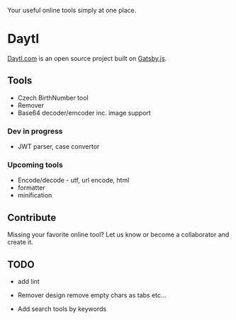 Your useful online tools simply at one place.

# Daytl

[Daytl.com](https://www.daytl.com) is an open source project built on [Gatsby.js]().

## Tools
* Czech BirthNumber tool
* Remover
* Base64 decoder/emcoder inc. image support

### Dev in progress

* JWT parser, case convertor


### Upcoming tools

* Encode/decode - utf, url encode, html
* formatter
* minification

## Contribute

Missing your favorite online tool? Let us know or become a collaborator and create it.

## TODO

* add lint
* Remover 
  design
  remove empty chars as tabs etc...
   
* Add search tools by keywords





